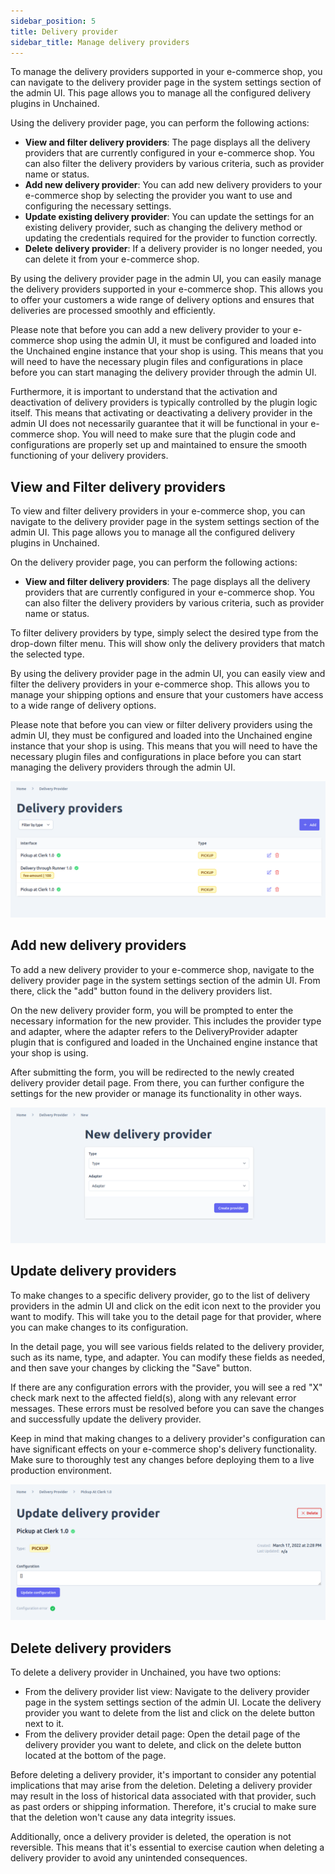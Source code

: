 ```yaml
---
sidebar_position: 5
title: Delivery provider
sidebar_title: Manage delivery providers
---
```

To manage the delivery providers supported in your e-commerce shop, you can navigate to the delivery provider page in the system settings section of the admin UI. This page allows you to manage all the configured delivery plugins in Unchained.

Using the delivery provider page, you can perform the following actions:
- **View and filter delivery providers**: The page displays all the delivery providers that are currently configured in your e-commerce shop. You can also filter the delivery providers by various criteria, such as provider name or status.
- **Add new delivery provider**: You can add new delivery providers to your e-commerce shop by selecting the provider you want to use and configuring the necessary settings.
- **Update existing delivery provider**: You can update the settings for an existing delivery provider, such as changing the delivery method or updating the credentials required for the provider to function correctly.
- **Delete delivery provider**: If a delivery provider is no longer needed, you can delete it from your e-commerce shop.

By using the delivery provider page in the admin UI, you can easily manage the delivery providers supported in your e-commerce shop. This allows you to offer your customers a wide range of delivery options and ensures that deliveries are processed smoothly and efficiently.

Please note that before you can add a new delivery provider to your e-commerce shop using the admin UI, it must be configured and loaded into the Unchained engine instance that your shop is using. This means that you will need to have the necessary plugin files and configurations in place before you can start managing the delivery provider through the admin UI.

Furthermore, it is important to understand that the activation and deactivation of delivery providers is typically controlled by the plugin logic itself. This means that activating or deactivating a delivery provider in the admin UI does not necessarily guarantee that it will be functional in your e-commerce shop. You will need to make sure that the plugin code and configurations are properly set up and maintained to ensure the smooth functioning of your delivery providers.

## View and Filter delivery providers
To view and filter delivery providers in your e-commerce shop, you can navigate to the delivery provider page in the system settings section of the admin UI. This page allows you to manage all the configured delivery plugins in Unchained.

On the delivery provider page, you can perform the following actions:
- **View and filter delivery providers**: The page displays all the delivery providers that are currently configured in your e-commerce shop. You can also filter the delivery providers by various criteria, such as provider name or status.

To filter delivery providers by type, simply select the desired type from the drop-down filter menu. This will show only the delivery providers that match the selected type.

By using the delivery provider page in the admin UI, you can easily view and filter the delivery providers in your e-commerce shop. This allows you to manage your shipping options and ensure that your customers have access to a wide range of delivery options.

Please note that before you can view or filter delivery providers using the admin UI, they must be configured and loaded into the Unchained engine instance that your shop is using. This means that you will need to have the necessary plugin files and configurations in place before you can start managing the delivery providers through the admin UI.

![diagram](../assets/delivery-provider-list.png)
## Add new delivery providers
To add a new delivery provider to your e-commerce shop, navigate to the delivery provider page in the system settings section of the admin UI. From there, click the "add" button found in the delivery providers list.

On the new delivery provider form, you will be prompted to enter the necessary information for the new provider. This includes the provider type and adapter, where the adapter refers to the DeliveryProvider adapter plugin that is configured and loaded in the Unchained engine instance that your shop is using.

After submitting the form, you will be redirected to the newly created delivery provider detail page. From there, you can further configure the settings for the new provider or manage its functionality in other ways.

![diagram](../assets/new-delivery-provider-form.png)

## Update delivery providers
To make changes to a specific delivery provider, go to the list of delivery providers in the admin UI and click on the edit icon next to the provider you want to modify. This will take you to the detail page for that provider, where you can make changes to its configuration.

In the detail page, you will see various fields related to the delivery provider, such as its name, type, and adapter. You can modify these fields as needed, and then save your changes by clicking the "Save" button.

If there are any configuration errors with the provider, you will see a red "X" check mark next to the affected field(s), along with any relevant error messages. These errors must be resolved before you can save the changes and successfully update the delivery provider.

Keep in mind that making changes to a delivery provider's configuration can have significant effects on your e-commerce shop's delivery functionality. Make sure to thoroughly test any changes before deploying them to a live production environment.

![diagram](../assets/edit-delivery-provider.png)


## Delete delivery providers

To delete a delivery provider in Unchained, you have two options:
- From the delivery provider list view: Navigate to the delivery provider page in the system settings section of the admin UI. Locate the delivery provider you want to delete from the list and click on the delete button next to it.
- From the delivery provider detail page: Open the detail page of the delivery provider you want to delete, and click on the delete button located at the bottom of the page.

Before deleting a delivery provider, it's important to consider any potential implications that may arise from the deletion. Deleting a delivery provider may result in the loss of historical data associated with that provider, such as past orders or shipping information. Therefore, it's crucial to make sure that the deletion won't cause any data integrity issues.

Additionally, once a delivery provider is deleted, the operation is not reversible. This means that it's essential to exercise caution when deleting a delivery provider to avoid any unintended consequences.